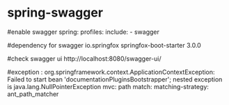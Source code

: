 # spring-swagger
#enable swagger
spring:
  profiles:
    include:
      - swagger
      
#dependency for swagger
<dependency>
    <groupId>io.springfox</groupId>
    <artifactId>springfox-boot-starter</artifactId>
    <version>3.0.0</version>
</dependency>

#check swagger ui
http://localhost:8080/swagger-ui/

#exception : org.springframework.context.ApplicationContextException: Failed to start bean 'documentationPluginsBootstrapper'; nested exception is java.lang.NullPointerException
  mvc:
    path match:
      matching-strategy: ant_path_matcher
